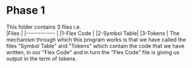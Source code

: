 # Phase 1  
This folder contains 3 files i.e.  
|Files         |
|------------  |
|1-Flex Code   |
|2-Symbol Table|
|3-Tokens      | 
The mechanism through which this program works is that we have called the files "Symbol Table" and "Tokens" which contain the code that we have written, in our "Flex Code" and in turn the "Flex Code" file is giving us output in the term of tokens.
